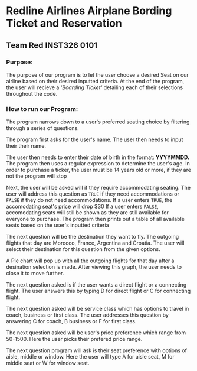 # Redline Airlines Airplane Bording Ticket and Reservation
## Team Red INST326 0101

### Purpose:

The purpose of our program is to let the user choose a desired Seat on our airline based on their desired inputted criteria. At the end of the program, the user will recieve a *'Boarding Ticket'* detailing each of their selections throughout the code.

### How to run our Program:
The program narrows down to a user's preferred seating choice by filtering through a series of questions.

The program first asks for the user's name.
The user then needs to input their their name.

The user then needs to enter their date of birth in the format: **YYYYMMDD.**
The program then uses a regular expression to determine the user's age.
In order to purchase a ticker, the user must be 14 years old or more, if they are not the program will stop

Next, the user will be asked will if they require accommodating seating.
The user will address this question as ```TRUE``` if they need accommodations or ```FALSE``` if they do not need accommodations.
If a user enters ```TRUE```, the accomodating seat's price will drop $30
If a user enters ```FALSE```, accomodating seats will still be shown as they are still available for everyone to purchase.
The program then prints out a table of all available seats based on the user's inputted criteria 

The next question will be the destination they want to fly. The outgoing flights that day are Morocco, France, Argentina and Croatia.
The user will select their destination for this question from the given options.

A Pie chart will pop up with all the outgoing flights for that day after a desination selection is made. After viewing this graph, the user needs to close it to move further.

The next question asked is if the user wants a direct flight or a connecting flight.
The user answers this by typing D for direct flight or C for connecting flight.

The next question asked will be service class which has options to travel in coach, business or first class.
The user addresses this question by answering C for coach, B business or F for first class.

The next question asked will be user's price preference which range from 50-1500.
Here the user picks their prefered price range.

The next question program will ask is their seat preference with options of aisle, middle or window.
Here the user will type A for aisle seat, M for middle seat or W for window seat.
